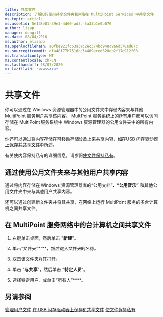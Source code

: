 ```yaml
---
title: 共享文件
description: 了解如何使用共享文件夹和网络在 MultiPoint Services 中共享文件
ms.topic: article
ms.assetid: 5e138e01-39e3-4d60-ad3c-5a33b1e0b076
author: lizap
manager: dongill
ms.date: 08/04/2016
ms.author: elizapo
ms.openlocfilehash: a0fbe921fc63a39c2ec374bc948c9a6d578ad67c
ms.sourcegitcommit: dfa48f77b751dbc34409aced628eb2f17c912f08
ms.translationtype: MT
ms.contentlocale: zh-CN
ms.lasthandoff: 08/07/2020
ms.locfileid: "87955414"
---
```

# <a name="share-files"></a>共享文件
你可以通过在 Windows 资源管理器中的公用文件夹中存储内容来与其他 MultiPoint 服务用户共享该内容。 MultiPoint 服务系统上的所有用户都可以访问存储在 MultiPoint 服务系统中 Windows 资源管理器的公用文件夹中的所有内容。

你还可以通过将内容存储在可移动存储设备上来共享内容，如在[USB 闪存驱动器上保存并共享文件](Save-and-Share-Files-on-a-USB-Flash-Drive.md)中所述。

有关使内容保持私有的详细信息，请参阅[使文件保持私有](Keep-Files-Private.md)。

## <a name="to-share-content-with-other-users-by-using-public-folders"></a>通过使用公用文件夹来与其他用户共享内容

通过将内容存储在 Windows 资源管理器库的“公用文档”****、“公用音乐”**** 和其他公用文件夹中来与其他用户共享内容。

还可以通过创建新文件夹并将其共享，在网络上运行 MultiPoint 服务的多台计算机之间共享文件。

## <a name="to-share-files-across-multiple-computers-in-a-multipoint-services-network"></a>在 MultiPoint 服务网络中的台计算机之间共享文件

1.  右键单击桌面，然后单击 "**新建**"。

2.  单击“文件夹”****，然后键入文件夹的名称。

3.  双击该文件夹将其打开。

4.  单击 "**与共享**"，然后单击 "**特定人员**"。

5.  选择特定用户，或单击“所有人”****。

## <a name="see-also"></a>另请参阅
[管理用户文件](Manage-User-Files.md) 
[在 USB 闪存驱动器上保存和共享文件](Save-and-Share-Files-on-a-USB-Flash-Drive.md) 
[使文件保持私有](Keep-Files-Private.md)